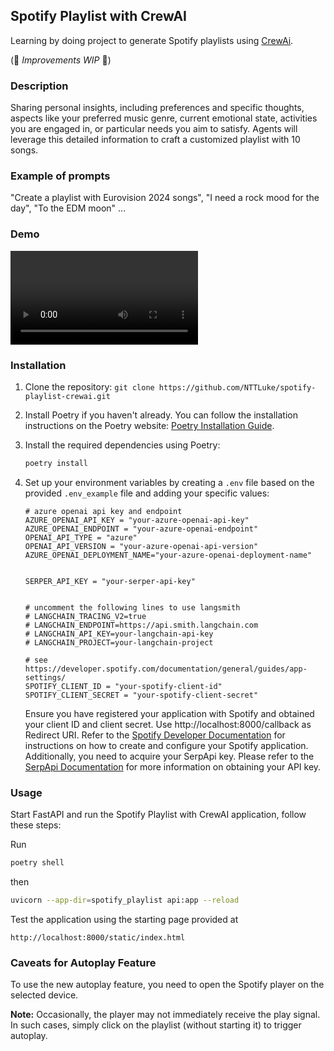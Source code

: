## Spotify Playlist with CrewAI

Learning by doing project to generate Spotify playlists using [CrewAi](https://github.com/joaomdmoura/crewAI).

(🥸 _Improvements WIP_ 🥸)

### Description

Sharing personal insights, including preferences and specific thoughts, aspects like your preferred music genre, current emotional state, activities you are engaged in, or particular needs you aim to satisfy.
Agents will leverage this detailed information to craft a customized playlist with 10 songs.

### Example of prompts

"Create a playlist with Eurovision 2024 songs", "I need a rock mood for the day", "To the EDM moon" ...

### Demo

[<video/>](https://github.com/NTTLuke/spotify-playlist-crewai/assets/1864745/2e4b9e2b-9c3e-4b7b-acef-fb162c1df4c7)

### Installation

1. Clone the repository: `git clone https://github.com/NTTLuke/spotify-playlist-crewai.git`
2. Install Poetry if you haven't already. You can follow the installation instructions on the Poetry website: [Poetry Installation Guide](https://python-poetry.org/docs/#installation).
3. Install the required dependencies using Poetry:
   ```bash
   poetry install
   ```
4. Set up your environment variables by creating a `.env` file based on the provided `.env_example` file and adding your specific values:

   ```plaintext
   # azure openai api key and endpoint
   AZURE_OPENAI_API_KEY = "your-azure-openai-api-key"
   AZURE_OPENAI_ENDPOINT = "your-azure-openai-endpoint"
   OPENAI_API_TYPE = "azure"
   OPENAI_API_VERSION = "your-azure-openai-api-version"
   AZURE_OPENAI_DEPLOYMENT_NAME="your-azure-openai-deployment-name"


   SERPER_API_KEY = "your-serper-api-key"


   # uncomment the following lines to use langsmith
   # LANGCHAIN_TRACING_V2=true
   # LANGCHAIN_ENDPOINT=https://api.smith.langchain.com
   # LANGCHAIN_API_KEY=your-langchain-api-key
   # LANGCHAIN_PROJECT=your-langchain-project

   # see https://developer.spotify.com/documentation/general/guides/app-settings/
   SPOTIFY_CLIENT_ID = "your-spotify-client-id"
   SPOTIFY_CLIENT_SECRET = "your-spotify-client-secret"
   ```

   Ensure you have registered your application with Spotify and obtained your client ID and client secret. Use http://localhost:8000/callback as Redirect URI. Refer to the [Spotify Developer Documentation](https://developer.spotify.com/documentation/general/guides/app-settings/) for instructions on how to create and configure your Spotify application. Additionally, you need to acquire your SerpApi key. Please refer to the [SerpApi Documentation](https://serpapi.com/) for more information on obtaining your API key.

### Usage

Start FastAPI and run the Spotify Playlist with CrewAI application, follow these steps:

Run

```bash
poetry shell
```

then

```bash
uvicorn --app-dir=spotify_playlist api:app --reload
```

Test the application using the starting page provided at

```
http://localhost:8000/static/index.html
```

### Caveats for Autoplay Feature

To use the new autoplay feature, you need to open the Spotify player on the selected device.

**Note:** Occasionally, the player may not immediately receive the play signal. In such cases, simply click on the playlist (without starting it) to trigger autoplay.
